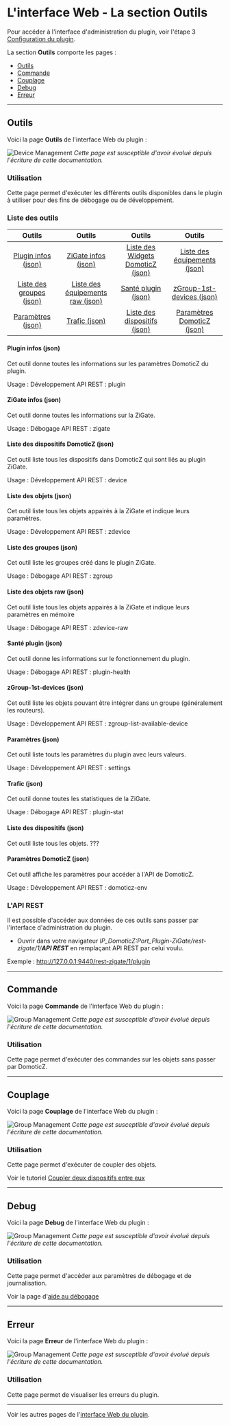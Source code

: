# L'interface Web - La section Outils

Pour accéder à l'interface d'administration du plugin, voir l'étape 3 [Configuration du plugin](Plugin_Configuration.md).

La section __Outils__ comporte les pages :

* [Outils](#outils)
* [Commande](#commande)
* [Couplage](#couplage)
* [Debug](#debug)
* [Erreur](#erreur)


------------------------------------------------
## Outils

Voici la page __Outils__ de l'interface Web du plugin :

![Device Management](Images/FR_WebUI-Outils-Outils.png)
*Cette page est susceptible d'avoir évolué depuis l'écriture de cette documentation.*

### Utilisation

Cette page permet d'exécuter les différents outils disponibles dans le plugin à utiliser pour des fins de débogage ou de développement.

### Liste des outils

| Outils  | Outils   | Outils   | Outils   |
| :-----: |:-------:|:-------:|:-------:|
| [Plugin infos (json)](#plugin-infos-json) | [ZiGate infos (json)](#zigate-infos-json) | [Liste des Widgets DomoticZ (json)](#liste-des-widgets-domoticz-json) | [Liste des équipements (json)](#liste-des-%C3%A9quipements-json) |
| [Liste des groupes (json)](#liste-des-groupes-json) | [Liste des équipements raw (json)](#liste-des-%C3%A9quipements-raw-json) | [Santé plugin (json)](#sant%C3%A9-plugin-json) | [zGroup-1st-devices (json)](#zgroup-1st-devices-json) |
| [Paramètres (json)](#param%C3%A8tres-json) | [Trafic (json)](#trafic-json) | [Liste des dispositifs (json)](#liste-des-dispositifs-json) | [Paramètres DomoticZ (json)](#param%C3%A8tres-domoticz-json) |


#### Plugin infos (json)

Cet outil donne toutes les informations sur les paramètres DomoticZ du plugin.

Usage : Développement
API REST : plugin

#### ZiGate infos (json)

Cet outil donne toutes les informations sur la ZiGate.

Usage : Débogage
API REST : zigate

#### Liste des dispositifs DomoticZ (json)

Cet outil liste tous les dispositifs dans DomoticZ qui sont liés au plugin ZiGate.

Usage : Développement
API REST : device

#### Liste des objets (json)

Cet outil liste tous les objets appairés à la ZiGate et indique leurs paramètres.

Usage : Développement
API REST : zdevice

#### Liste des groupes (json)

Cet outil liste les groupes créé dans le plugin ZiGate.

Usage : Débogage
API REST : zgroup

#### Liste des objets raw (json)

Cet outil liste tous les objets appairés à la ZiGate et indique leurs paramètres en mémoire

Usage : Débogage
API REST : zdevice-raw

#### Santé plugin (json)

Cet outil donne les informations sur le fonctionnement du plugin.

Usage : Débogage
API REST : plugin-health

#### zGroup-1st-devices (json)

Cet outil liste les objets pouvant être intégrer dans un groupe (généralement les routeurs).

Usage : Développement
API REST : zgroup-list-available-device

#### Paramètres (json)

Cet outil liste touts les paramètres du plugin avec leurs valeurs.

Usage : Développement
API REST : settings

#### Trafic (json)

Cet outil donne toutes les statistiques de la ZiGate.

Usage : Débogage
API REST : plugin-stat

#### Liste des dispositifs (json)

Cet outil liste tous les objets. ???

#### Paramètres DomoticZ (json)

Cet outil affiche les paramètres pour accéder à l'API de DomoticZ.

Usage : Développement
API REST : domoticz-env


### L'API REST

Il est possible d'accéder aux données de ces outils sans passer par l'interface d'administration du plugin.

* Ouvrir dans votre navigateur *IP_DomoticZ:Port_Plugin-ZiGate/rest-zigate/1/__API REST__* en remplaçant API REST par celui voulu.

Exemple : http://127.0.0.1:9440/rest-zigate/1/plugin

------------------------------------------------
## Commande

Voici la page __Commande__ de l'interface Web du plugin :

![Group Management](Images/FR_WebUI-Outils-Commande.png)
*Cette page est susceptible d'avoir évolué depuis l'écriture de cette documentation.*

### Utilisation

Cette page permet d'exécuter des commandes sur les objets sans passer par DomoticZ.


------------------------------------------------
## Couplage

Voici la page __Couplage__ de l'interface Web du plugin :

![Group Management](Images/FR_WebUI-Outils-Couplage.png)
*Cette page est susceptible d'avoir évolué depuis l'écriture de cette documentation.*

### Utilisation

Cette page permet d'exécuter de coupler des objets.

Voir le tutoriel [Coupler deux dispositifs entre eux](Tuto_Coupler-deux-dispositifs.md)

------------------------------------------------
## Debug

Voici la page __Debug__ de l'interface Web du plugin :

![Group Management](Images/FR_WebUI-Outils-Debug.png)
*Cette page est susceptible d'avoir évolué depuis l'écriture de cette documentation.*

### Utilisation

Cette page permet d'accéder aux paramètres de débogage et de journalisation.

Voir la page d'[aide au débogage](Probleme_Aide-Debogage.md)


------------------------------------------------
## Erreur

Voici la page __Erreur__ de l'interface Web du plugin :

![Group Management](Images/FR_WebUI-Outils-Erreur.png)
*Cette page est susceptible d'avoir évolué depuis l'écriture de cette documentation.*

### Utilisation

Cette page permet de visualiser les erreurs du plugin.


------------------------------------------------
Voir les autres pages de l'[interface Web du plugin](Home.md#linterface-web-du-plugin).
